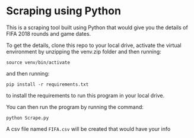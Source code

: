 # Scraping using Python

This is a scraping tool built using Python that would give you the details of FIFA 2018 rounds and game dates.

To get the details, clone this repo to your local drive, activate the virtual environment by unzipping the
venv.zip folder and then running:

```source venv/bin/activate```

and then running:

```pip install -r requirements.txt```

to install the requirements to run this program in your local drive. 

You can then run the program by running the command:

```python Scrape.py```

A csv file named `FIFA.csv` will be created that would have your info
